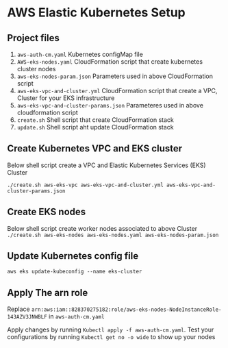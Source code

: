 # AWS Elastic Kubernetes Setup
## Project  files
1. `aws-auth-cm.yaml` Kubernetes configMap file
2. `AWS-eks-nodes.yaml` CloudFormation script that create kubernetes cluster nodes
3. `aws-eks-nodes-param.json` Parameters used in above CloudFormation script
4. `aws-eks-vpc-and-cluster.yml` CloudFormation script that create a VPC, Cluster for your EKS infrastructure
5. `aws-eks-vpc-and-cluster-params.json` Parameteres used in above cloudformation script
6. `create.sh` Shell script that create CloudFormation stack
7. `update.sh` Shell script aht update CloudFormation stack
## Create Kubernetes VPC and EKS cluster
Below shell script create a VPC and Elastic Kubernetes Services (EKS) Cluster 
 
 `./create.sh aws-eks-vpc aws-eks-vpc-and-cluster.yml aws-eks-vpc-and-cluster-params.json`
 
## Create EKS nodes
Below shell script create worker nodes associated to above Cluster
`./create.sh aws-eks-nodes aws-eks-nodes.yaml aws-eks-nodes-param.json`

## Update Kubernetes config file
`aws eks update-kubeconfig --name eks-cluster`

## Apply The arn role
Replace `arn:aws:iam::828370275182:role/aws-eks-nodes-NodeInstanceRole-143AZV3JNWBLF` in `aws-auth-cm.yaml`

Apply changes by running `Kubectl apply -f aws-auth-cm.yaml`.
Test your configurations by running `Kubectl get no -o wide` to show up your nodes
